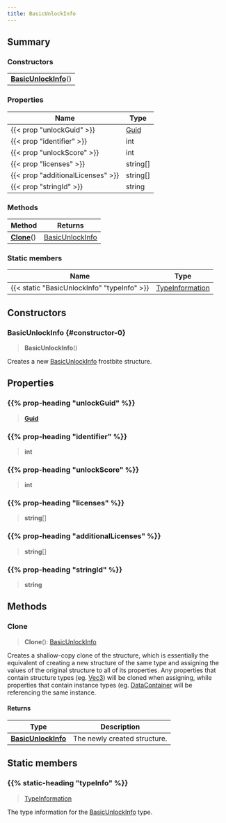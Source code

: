 ```yaml
---
title: BasicUnlockInfo
---
```



## Summary
### Constructors
| |
| ----------- |
| **[BasicUnlockInfo](#constructor-0)**() |

### Properties
| Name | Type |
| ---- | ---- |
| {{< prop "unlockGuid" >}} | [Guid](/vext/ref/shared/class/guid) |
| {{< prop "identifier" >}} | int |
| {{< prop "unlockScore" >}} | int |
| {{< prop "licenses" >}} | string[] |
| {{< prop "additionalLicenses" >}} | string[] |
| {{< prop "stringId" >}} | string |

### Methods
| Method | Returns |
| ------ | ---- |
| **[Clone](#clone)**() | [BasicUnlockInfo](/vext/ref/fb/basicunlockinfo) |

### Static members
| Name | Type |
| ---- | ---- |
| {{< static "BasicUnlockInfo" "typeInfo" >}} | [TypeInformation](/vext/ref/shared/class/typeinformation) |

## Constructors
### BasicUnlockInfo {#constructor-0}
> **BasicUnlockInfo**()

Creates a new [BasicUnlockInfo](/vext/ref/fb/basicunlockinfo) frostbite structure.

## Properties
### {{% prop-heading "unlockGuid" %}}
> **[Guid](/vext/ref/shared/class/guid)**

### {{% prop-heading "identifier" %}}
> **int**

### {{% prop-heading "unlockScore" %}}
> **int**

### {{% prop-heading "licenses" %}}
> **string**[]

### {{% prop-heading "additionalLicenses" %}}
> **string**[]

### {{% prop-heading "stringId" %}}
> **string**

## Methods
### Clone
> **Clone**(): [BasicUnlockInfo](/vext/ref/fb/basicunlockinfo)

Creates a shallow-copy clone of the structure, which is essentially the equivalent of creating a new structure of the same type and assigning the values of the original structure to all of its properties. Any properties that contain structure types (eg. [Vec3](/vext/ref/shared/class/vec3)) will be cloned when assigning, while properties that contain instance types (eg. [DataContainer](/vext/ref/shared/class/datacontainer) will be referencing the same instance.

#### Returns
| Type | Description |
| ---- | ----------- |
| **[BasicUnlockInfo](/vext/ref/fb/basicunlockinfo)** | The newly created structure. |

## Static members
### {{% static-heading "typeInfo" %}}
> [TypeInformation](/vext/ref/shared/class/typeinformation)

The type information for the [BasicUnlockInfo](/vext/ref/fb/basicunlockinfo) type.


